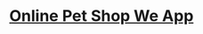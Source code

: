 # [Online Pet Shop We App](https://www.sourcecodester.com/php/14839/online-pet-shop-we-app-using-php-and-paypal-free-source-code.html)
